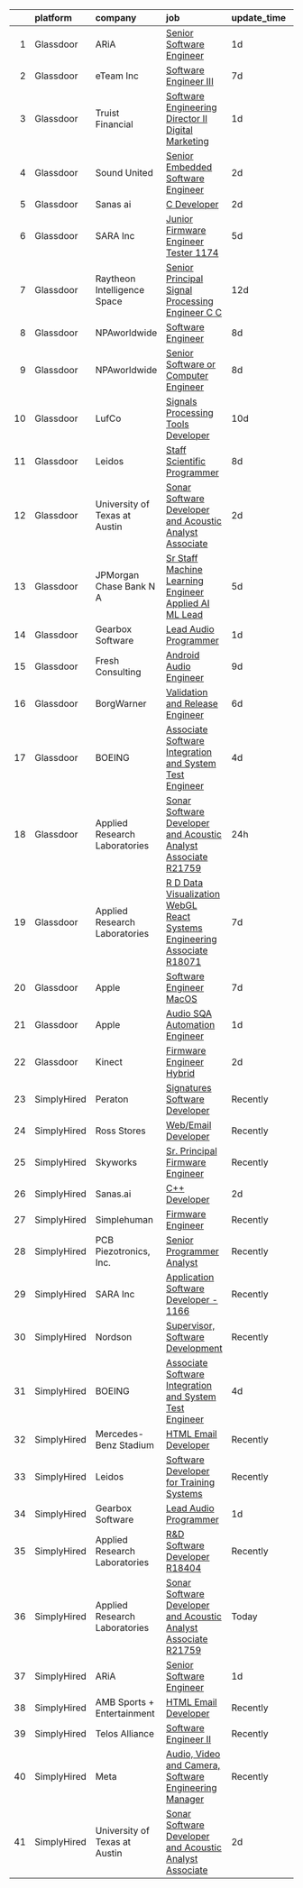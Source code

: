 

|    | platform    | company                       | job                                                                                                                                                                                                                                                                                                                                                                                                                                                                                                                                                                                                                                                                                                                                                                                                                                                                                                                                                                                             | update_time   | location                |
|---:|:------------|:------------------------------|:------------------------------------------------------------------------------------------------------------------------------------------------------------------------------------------------------------------------------------------------------------------------------------------------------------------------------------------------------------------------------------------------------------------------------------------------------------------------------------------------------------------------------------------------------------------------------------------------------------------------------------------------------------------------------------------------------------------------------------------------------------------------------------------------------------------------------------------------------------------------------------------------------------------------------------------------------------------------------------------------|:--------------|:------------------------|
|  1 | Glassdoor   | ARiA                          | [Senior Software Engineer](https://www.glassdoor.com/partner/jobListing.htm?pos=103&ao=1110586&s=58&guid=00000182b4e6951095f519876878ecc6&src=GD_JOB_AD&t=SR&vt=w&ea=1&cs=1_4aace8ee&cb=1660892386840&jobListingId=1008076713969&cpc=A65DF3A704A48F9B&jrtk=3-0-1gaqed5a0k6ch801-1gaqed5adis1h800-a2788589c076f59c--6NYlbfkN0ACu_hgM4mYOpGjE6TXudS1eLEYdlotK5aSiNrSIRlNjkkh_z-L-is4x54yXDm2KRsb-mtVs3lKT5u3SJdqLqnwYoxrpCimy5LFfZyt9ttTGVU61pPJmUA1KW-g9Q9gKF2IYCC3xiHVVy9PrVBjM_QDYyjIcjrjj_Ylt-4VwcdsEXVk_3IGctwleoMyUsUDh3uOj9IEaBpGzQ-WQQtUORfgKl6h2V3Mp1pNwl7DSFEnmZVGHGRbwAg-0aGuqbxsDJrsD1MoB6v23h9vIcOLcUyDEwLSWQ75xtgFaZeaVM4fEf627AZn0KPisXBdStriicIP6cmdTBgfFEZ69GKhecihvEO-_1VasEgPdbrXr7sQUqSIHIng8ZW59EKTkgGMm6mqLVPhpNYgO__Frm8_tDNKjQ0h_HN0iGkOBS2z5UUb1XtOdz8HAb2Kvq_jsD87Z6aAxSuYP27Bx_zUluVxk5buPV6Uhz37WJ3EmG5_en4VLiW1y5zgmXf8A22NxPF0lEf6lAmUc5hlzQ%3D%3D)                                                                                                                 | 1d            | Seattle, WA             |
|  2 | Glassdoor   | eTeam Inc                     | [Software Engineer III](https://www.glassdoor.com/partner/jobListing.htm?pos=109&ao=1136043&s=58&guid=00000182b4e6951095f519876878ecc6&src=GD_JOB_AD&t=SR&vt=w&cs=1_f7f885b3&cb=1660892386841&jobListingId=1008067476907&jrtk=3-0-1gaqed5a0k6ch801-1gaqed5adis1h800-76156044c42b91c6-)                                                                                                                                                                                                                                                                                                                                                                                                                                                                                                                                                                                                                                                                                                          | 7d            | Redmond, WA             |
|  3 | Glassdoor   | Truist Financial              | [Software Engineering Director II  Digital Marketing](https://www.glassdoor.com/partner/jobListing.htm?pos=122&ao=1136043&s=58&guid=00000182b4e6951095f519876878ecc6&src=GD_JOB_AD&t=SR&vt=w&cs=1_7d1df623&cb=1660892386845&jobListingId=1008075701732&jrtk=3-0-1gaqed5a0k6ch801-1gaqed5adis1h800-cfe9190ec3adce52-)                                                                                                                                                                                                                                                                                                                                                                                                                                                                                                                                                                                                                                                                            | 1d            | Charlotte, NC           |
|  4 | Glassdoor   | Sound United                  | [Senior Embedded Software Engineer](https://www.glassdoor.com/partner/jobListing.htm?pos=117&ao=1136043&s=58&guid=00000182b4e6951095f519876878ecc6&src=GD_JOB_AD&t=SR&vt=w&ea=1&cs=1_b0bb890c&cb=1660892386844&jobListingId=1008074260185&jrtk=3-0-1gaqed5a0k6ch801-1gaqed5adis1h800-dd7cd970e5418278-)                                                                                                                                                                                                                                                                                                                                                                                                                                                                                                                                                                                                                                                                                         | 2d            | Carlsbad, CA            |
|  5 | Glassdoor   | Sanas ai                      | [C   Developer](https://www.glassdoor.com/partner/jobListing.htm?pos=108&ao=1136043&s=58&guid=00000182b4e6951095f519876878ecc6&src=GD_JOB_AD&t=SR&vt=w&ea=1&cs=1_f5cb5526&cb=1660892386841&jobListingId=1008074411728&jrtk=3-0-1gaqed5a0k6ch801-1gaqed5adis1h800-563477269a9ebbed-)                                                                                                                                                                                                                                                                                                                                                                                                                                                                                                                                                                                                                                                                                                             | 2d            | Remote                  |
|  6 | Glassdoor   | SARA Inc                      | [Junior Firmware Engineer   Tester   1174](https://www.glassdoor.com/partner/jobListing.htm?pos=116&ao=1136043&s=58&guid=00000182b4e6951095f519876878ecc6&src=GD_JOB_AD&t=SR&vt=w&ea=1&cs=1_7abb2eed&cb=1660892386841&jobListingId=1008069954036&jrtk=3-0-1gaqed5a0k6ch801-1gaqed5adis1h800-64dfa2a4b43075ce-)                                                                                                                                                                                                                                                                                                                                                                                                                                                                                                                                                                                                                                                                                  | 5d            | Colorado Springs, CO    |
|  7 | Glassdoor   | Raytheon Intelligence   Space | [Senior Principal Signal Processing Engineer C C  ](https://www.glassdoor.com/partner/jobListing.htm?pos=121&ao=1136043&s=58&guid=00000182b4e6951095f519876878ecc6&src=GD_JOB_AD&t=SR&vt=w&cs=1_e374e89b&cb=1660892386845&jobListingId=1008057518805&jrtk=3-0-1gaqed5a0k6ch801-1gaqed5adis1h800-b21fffa544b7cecb-)                                                                                                                                                                                                                                                                                                                                                                                                                                                                                                                                                                                                                                                                              | 12d           | Middletown, RI          |
|  8 | Glassdoor   | NPAworldwide                  | [Software Engineer](https://www.glassdoor.com/partner/jobListing.htm?pos=105&ao=1110586&s=58&guid=00000182b4e6951095f519876878ecc6&src=GD_JOB_AD&t=SR&vt=w&cs=1_295b7694&cb=1660892386840&jobListingId=1008065054332&cpc=8795CF9063CD573D&jrtk=3-0-1gaqed5a0k6ch801-1gaqed5adis1h800-1b42747f7f84df9f--6NYlbfkN0C9BnvUC2OfFUcEeCwFAziw5WmrWmoYFT5czV5v4GtF8yAU3TOaJTADF1LsBJ8rk5it0gqQsKc1GmcmWXD1n4l170qxofn1YaOiklylE7o_6WOfKk0axPgkXyA-Qg4s2-3ZKsyPL7sao5RQacuoCd7GdNm0u1u1zgEnGNauWJJF11fzwh5l2E06LploDK5agn7KmgqVUWjKi-y3qSSu_95NDOEGoiUV91-o1XCDUvVeq7zDWhY-Rcxvb76RmNmbCmVk84oMM1JiHYjgtZYVNJ63XBmZKMV8Z_ZEaz6fxmicCN6gRvnpGTbpehrJCxOZG0rF7Pw_fz_AfB_yg0_qjKq_a243NXbpKC6frMNQSTC_JNOZB965jCEG9aY_ACYh1ikf_ApEyvaR5WsHBhMIlFEXrhLNk14GG4d_ZANn3xrwsHemMzp6DW6UO2RzF5bCeHavBxSftvqoNsLI9r31E99xNY3Vp0jcKxhxQiKPIiJlV3w-L4iCxvX_aXhkB9i9xtritVKjetr_NyAVUV9aWhzHBp6xpFIPpH0%3D)                                                                                                           | 8d            | Concord, MA             |
|  9 | Glassdoor   | NPAworldwide                  | [Senior Software or Computer Engineer](https://www.glassdoor.com/partner/jobListing.htm?pos=107&ao=1110586&s=58&guid=00000182b4e6951095f519876878ecc6&src=GD_JOB_AD&t=SR&vt=w&cs=1_45648bd5&cb=1660892386841&jobListingId=1008065054343&cpc=F41FEAB56D215062&jrtk=3-0-1gaqed5a0k6ch801-1gaqed5adis1h800-943d217888b1f101--6NYlbfkN0C9BnvUC2OfFUcEeCwFAziw5WmrWmoYFT5czV5v4GtF8yAU3TOaJTADF1LsBJ8rk5it0gqQsKc1Gv_VEXjQuqm5sjXOeFGt8qMpUrl0hgux8WwCMA-UPIg5QT40arKlx0e2Bs1O5UDLezWJBmzLf3GvghYnXj0jvNh5mx4nDKVO1uoj4xxPWreBUNO_s5YhtJKEvf4u-bxYMGqEINDPCcQYfjZY8fvbHM0Eg7yFoyinKBH-80yItrhe9daG1fCORQQ1JRK6PB6PxxHyHaAb2QVgCE09xBybOXMRS3uXNK9rUWKiJk0LKgajNjs6X86-58zd0v30EmkSvk8liFjV3KLdETd-zhwTsGFy2mBw89q-U-TnfB6OaxTlPwcG96ZTPSpiOMLiFgC7EgM-Gx-aNkw0ga21bUDRy5oUZP68JbZsQYWwck9IvbEmWvl2b8x716ksfd_bw14F9Cnm8EoYQUMxdud5Y6In9eSIQvFt6Eli7XSKGee138raiH8zVxkEg-OXFgLRNrcbHVJlB7Jb-u4t_FKlvWVs5Es%3D)                                                                                        | 8d            | Concord, MA             |
| 10 | Glassdoor   | LufCo                         | [Signals Processing Tools Developer](https://www.glassdoor.com/partner/jobListing.htm?pos=113&ao=1136043&s=58&guid=00000182b4e6951095f519876878ecc6&src=GD_JOB_AD&t=SR&vt=w&ea=1&cs=1_4e06801b&cb=1660892386841&jobListingId=1008061234662&jrtk=3-0-1gaqed5a0k6ch801-1gaqed5adis1h800-fc1842937912b51f-)                                                                                                                                                                                                                                                                                                                                                                                                                                                                                                                                                                                                                                                                                        | 10d           | Baltimore, MD           |
| 11 | Glassdoor   | Leidos                        | [Staff Scientific Programmer](https://www.glassdoor.com/partner/jobListing.htm?pos=102&ao=1110586&s=58&guid=00000182b4e6951095f519876878ecc6&src=GD_JOB_AD&t=SR&vt=w&cs=1_8e4b08cb&cb=1660892386840&jobListingId=1008066059719&cpc=C5F9C09AE97B3D2F&jrtk=3-0-1gaqed5a0k6ch801-1gaqed5adis1h800-f01aa690faf0e7e3--6NYlbfkN0CZUO70VSdYKA8PR3jfrSh5ljhqJhfDt0PzQCMubt8cRihWbmqO_-Ccw6DGinMZCyJt_YKR6V0vctQ24BFiRPZI5zdu9Yv7_EMhU6GOGyTXAFkmAa8ToMlARIfTe6S5TxMnLyUt2FJ5uLTzFOZIQiwK105pd0wNynFLQtgWh5Iiz4C2Dzu64ZfBO_r6j4jmts_Pqdp7OpsiGEGWFEHIWWQu-BYXk3ww9ELBpvfiShH4zHfb8eZc-D3-uJdLYBy-4HDUConXVbTb1EsfCLvShQAHkfqAaoHaZiqaFup2tqix9wCwb1BZkwLpk-BrzL5w0yDBdgTHYXh58LgPzOa1ReTns4vBc1LkwnRKBMiuqQYw2O2H03Lzuo0feD19H4vtYDpJO0iIO61MoEQLpTLzhcQ2JDKFgq7JMi1o-os0ZrHbPhZkN0q7XZU6-uoo43fbadSFv1EqHa6qMY97oW8WgJMGjQYsk9_2jxbhzV8irZLdu60VpL-tbjfryaVHTKhI2km4xCYffyxc3Mrv4-67MtAGHbB2J1uodxYGiXpXzEpEvGgX8MwB9dBFtC9GOK8QBWpUx3HxopYHZ9SkBBfb7oJ3NUq_lTBQpOvuKsW_qGoTIKPPNG7deO1xH7PcccN3QpY%3D) | 8d            | Bethesda, MD            |
| 12 | Glassdoor   | University of Texas at Austin | [Sonar Software Developer and Acoustic Analyst Associate](https://www.glassdoor.com/partner/jobListing.htm?pos=106&ao=1136043&s=58&guid=00000182b4e6951095f519876878ecc6&src=GD_JOB_AD&t=SR&vt=w&cs=1_04e0aa89&cb=1660892386840&jobListingId=1008073636533&jrtk=3-0-1gaqed5a0k6ch801-1gaqed5adis1h800-557bf31c862cf06c-)                                                                                                                                                                                                                                                                                                                                                                                                                                                                                                                                                                                                                                                                        | 2d            | Austin, TX              |
| 13 | Glassdoor   | JPMorgan Chase Bank  N A      | [Sr  Staff Machine Learning Engineer   Applied AI ML Lead](https://www.glassdoor.com/partner/jobListing.htm?pos=119&ao=1136043&s=58&guid=00000182b4e6951095f519876878ecc6&src=GD_JOB_AD&t=SR&vt=w&cs=1_868d090e&cb=1660892386845&jobListingId=1008069501974&jrtk=3-0-1gaqed5a0k6ch801-1gaqed5adis1h800-ddf042cae399db77-)                                                                                                                                                                                                                                                                                                                                                                                                                                                                                                                                                                                                                                                                       | 5d            | Palo Alto, CA           |
| 14 | Glassdoor   | Gearbox Software              | [Lead Audio Programmer](https://www.glassdoor.com/partner/jobListing.htm?pos=115&ao=1136043&s=58&guid=00000182b4e6951095f519876878ecc6&src=GD_JOB_AD&t=SR&vt=w&ea=1&cs=1_20832f41&cb=1660892386841&jobListingId=1008075670917&jrtk=3-0-1gaqed5a0k6ch801-1gaqed5adis1h800-c45f58806ecb37b3-)                                                                                                                                                                                                                                                                                                                                                                                                                                                                                                                                                                                                                                                                                                     | 1d            | Frisco, TX              |
| 15 | Glassdoor   | Fresh Consulting              | [Android Audio Engineer](https://www.glassdoor.com/partner/jobListing.htm?pos=114&ao=1136043&s=58&guid=00000182b4e6951095f519876878ecc6&src=GD_JOB_AD&t=SR&vt=w&cs=1_20a1acd4&cb=1660892386841&jobListingId=1008062575835&jrtk=3-0-1gaqed5a0k6ch801-1gaqed5adis1h800-af52dc3770e6fc68-)                                                                                                                                                                                                                                                                                                                                                                                                                                                                                                                                                                                                                                                                                                         | 9d            | Newark, NJ              |
| 16 | Glassdoor   | BorgWarner                    | [Validation and Release Engineer](https://www.glassdoor.com/partner/jobListing.htm?pos=120&ao=1136043&s=58&guid=00000182b4e6951095f519876878ecc6&src=GD_JOB_AD&t=SR&vt=w&cs=1_bfbf15fc&cb=1660892386845&jobListingId=1008068178685&jrtk=3-0-1gaqed5a0k6ch801-1gaqed5adis1h800-6d8564b69b8b1c54-)                                                                                                                                                                                                                                                                                                                                                                                                                                                                                                                                                                                                                                                                                                | 6d            | Arden, NC               |
| 17 | Glassdoor   | BOEING                        | [Associate Software Integration and System Test Engineer](https://www.glassdoor.com/partner/jobListing.htm?pos=101&ao=1110586&s=58&guid=00000182b4e6951095f519876878ecc6&src=GD_JOB_AD&t=SR&vt=w&cs=1_f2c90928&cb=1660892386840&jobListingId=1008070806063&cpc=90FB925E786A2860&jrtk=3-0-1gaqed5a0k6ch801-1gaqed5adis1h800-8a62f7f5b717beaf--6NYlbfkN0BddK4H-tsabPiX3BvkwhvbvP4OkLNzlRX6egXJy9Hb11ERhvpR4KXHiogI9i6BJrn0stXfOaY0yn3gOMkbZ9_yK406OJq9ppbcdpXJETe0q4ruq-oMZTeY5xjiybkDwmDl0FqTdy5kgAIQSLAQWk4Utfi-Cs6vK5bdzdH9tvMB6ljYdFfm2FC2TtMp-ScW_CQef_zpfNxeKQOD_O18G_G7kdINFvmG8a4HlA3KxKL0p4fQJ936Ey5nUHl5hA8wtv5oqiCCs_B3Ff42fZeHInrQdyZf4n8ECxeIf7oy93g3oimUnEwmjK2XT-HMB8FPJhsIyCt14MkIWqNR-Wky_ka-DZgI4RT2N3J3-ms0hrhxgIv5ziC2iI0y9-hBbyGF7rFdoop1QGjq7qGE8lx_0IhmHzKWfJsrBaPOSRNVnBjO1vGsD6DinYM9La9zhqfdh90%3D)                                                                                                                                                                     | 4d            | Kent, WA                |
| 18 | Glassdoor   | Applied Research Laboratories | [Sonar Software Developer and Acoustic Analyst Associate R21759](https://www.glassdoor.com/partner/jobListing.htm?pos=104&ao=1136043&s=58&guid=00000182b4e6951095f519876878ecc6&src=GD_JOB_AD&t=SR&vt=w&ea=1&cs=1_f56b9ba4&cb=1660892386840&jobListingId=1008079563887&jrtk=3-0-1gaqed5a0k6ch801-1gaqed5adis1h800-76040ab509fd8174-)                                                                                                                                                                                                                                                                                                                                                                                                                                                                                                                                                                                                                                                            | 24h           | Austin, TX              |
| 19 | Glassdoor   | Applied Research Laboratories | [R D Data Visualization WebGL React Systems Engineering Associate R18071](https://www.glassdoor.com/partner/jobListing.htm?pos=111&ao=1136043&s=58&guid=00000182b4e6951095f519876878ecc6&src=GD_JOB_AD&t=SR&vt=w&ea=1&cs=1_2da2cdc7&cb=1660892386841&jobListingId=1008067389950&jrtk=3-0-1gaqed5a0k6ch801-1gaqed5adis1h800-be1df7a43717da83-)                                                                                                                                                                                                                                                                                                                                                                                                                                                                                                                                                                                                                                                   | 7d            | Austin, TX              |
| 20 | Glassdoor   | Apple                         | [Software Engineer  MacOS](https://www.glassdoor.com/partner/jobListing.htm?pos=110&ao=1136043&s=58&guid=00000182b4e6951095f519876878ecc6&src=GD_JOB_AD&t=SR&vt=w&cs=1_dec0a155&cb=1660892386841&jobListingId=1008067850657&jrtk=3-0-1gaqed5a0k6ch801-1gaqed5adis1h800-02853d21f610574d-)                                                                                                                                                                                                                                                                                                                                                                                                                                                                                                                                                                                                                                                                                                       | 7d            | Cupertino, CA           |
| 21 | Glassdoor   | Apple                         | [Audio SQA Automation Engineer](https://www.glassdoor.com/partner/jobListing.htm?pos=112&ao=1136043&s=58&guid=00000182b4e6951095f519876878ecc6&src=GD_JOB_AD&t=SR&vt=w&cs=1_928bab79&cb=1660892386841&jobListingId=1008077637824&jrtk=3-0-1gaqed5a0k6ch801-1gaqed5adis1h800-1727bd9025c83aa0-)                                                                                                                                                                                                                                                                                                                                                                                                                                                                                                                                                                                                                                                                                                  | 1d            | Cupertino, CA           |
| 22 | Glassdoor   | Kinect                        | [Firmware Engineer  Hybrid ](https://www.glassdoor.com/partner/jobListing.htm?pos=118&ao=1136043&s=58&guid=00000182b4e6951095f519876878ecc6&src=GD_JOB_AD&t=SR&vt=w&cs=1_ce513622&cb=1660892386845&jobListingId=1008074388877&jrtk=3-0-1gaqed5a0k6ch801-1gaqed5adis1h800-103bcc3f42df94fd-)                                                                                                                                                                                                                                                                                                                                                                                                                                                                                                                                                                                                                                                                                                     | 2d            | Torrance, CA            |
| 23 | SimplyHired | Peraton                       | [Signatures Software Developer](https://www.simplyhired.com/job/VhxXHzc1HuSwgvJxF9sKZQ2uXq6BwCFPmRIcEGeH9slcr0dBpgm7Wg?q=acoustic+developer)                                                                                                                                                                                                                                                                                                                                                                                                                                                                                                                                                                                                                                                                                                                                                                                                                                                    | Recently      | Bethesda, MD            |
| 24 | SimplyHired | Ross Stores                   | [Web/Email Developer](https://www.simplyhired.com/job/iapHcCXyBAwSCQxFgqTzcH6pCeCWlT5U6RhkIjo60dultz2bPETatw?q=acoustic+developer)                                                                                                                                                                                                                                                                                                                                                                                                                                                                                                                                                                                                                                                                                                                                                                                                                                                              | Recently      | Dublin, CA              |
| 25 | SimplyHired | Skyworks                      | [Sr. Principal Firmware Engineer](https://www.simplyhired.com/job/yuEUvYe0pl4Po-wAwnXRdK_l9ULtLEgCAnIciQtolHAur5kp79b7-w?q=acoustic+developer)                                                                                                                                                                                                                                                                                                                                                                                                                                                                                                                                                                                                                                                                                                                                                                                                                                                  | Recently      | Beaverton, OR           |
| 26 | SimplyHired | Sanas.ai                      | [C++ Developer](https://www.simplyhired.com/job/OfOrk2GK8qtkXIcNYByn2PuJplYGhQ13uZQ6Ml5U-ypgUB5Y4bvF1Q?q=acoustic+developer)                                                                                                                                                                                                                                                                                                                                                                                                                                                                                                                                                                                                                                                                                                                                                                                                                                                                    | 2d            | Remote                  |
| 27 | SimplyHired | Simplehuman                   | [Firmware Engineer](https://www.simplyhired.com/job/6GIxifX2R1Djl-w_KhujkusCoESiPpe-jfAsuuTVA_lq1CgL1i_LRQ?q=acoustic+developer)                                                                                                                                                                                                                                                                                                                                                                                                                                                                                                                                                                                                                                                                                                                                                                                                                                                                | Recently      | Torrance, CA            |
| 28 | SimplyHired | PCB Piezotronics, Inc.        | [Senior Programmer Analyst](https://www.simplyhired.com/job/eQBYwWiHkxugufpP5RasTROUJ8GSCTQyB7il0JPt8M58snoQJ9LUjQ?q=acoustic+developer)                                                                                                                                                                                                                                                                                                                                                                                                                                                                                                                                                                                                                                                                                                                                                                                                                                                        | Recently      | Depew, NY               |
| 29 | SimplyHired | SARA Inc                      | [Application Software Developer - 1166](https://www.simplyhired.com/job/a3zMCyIqqFSS-7nbh6mNnPgMvBRg_7upQTZG2roF7fBGtTyZ2yKdJw?q=acoustic+developer)                                                                                                                                                                                                                                                                                                                                                                                                                                                                                                                                                                                                                                                                                                                                                                                                                                            | Recently      | Colorado Springs, CO    |
| 30 | SimplyHired | Nordson                       | [Supervisor, Software Development](https://www.simplyhired.com/job/iQzzo1syGvp_LK8EJJqfW1QgjC_kO-c6mh7ke3kUDToUb4_3_pNFMw?q=acoustic+developer)                                                                                                                                                                                                                                                                                                                                                                                                                                                                                                                                                                                                                                                                                                                                                                                                                                                 | Recently      | Carlsbad, CA            |
| 31 | SimplyHired | BOEING                        | [Associate Software Integration and System Test Engineer](https://www.simplyhired.com/job/MgSUQSnL1Gx6R_YKvxk8n2hW8uF9RFV7LA6ZL8iIvZjXnrBA8AFymg?q=acoustic+developer)                                                                                                                                                                                                                                                                                                                                                                                                                                                                                                                                                                                                                                                                                                                                                                                                                          | 4d            | Kent, WA                |
| 32 | SimplyHired | Mercedes-Benz Stadium         | [HTML Email Developer](https://www.simplyhired.com/job/fY2w_fRRswCzqrXijLXSH2JBF89JdcDfj5Fo0QCk3zhuXbCXVpOY3w?q=acoustic+developer)                                                                                                                                                                                                                                                                                                                                                                                                                                                                                                                                                                                                                                                                                                                                                                                                                                                             | Recently      | Atlanta, GA             |
| 33 | SimplyHired | Leidos                        | [Software Developer for Training Systems](https://www.simplyhired.com/job/bkZMqLcMEW3WoKMF4vv5LTlDXVzHoXRsF35WIS_tZNhHme0iBV-Cow?q=acoustic+developer)                                                                                                                                                                                                                                                                                                                                                                                                                                                                                                                                                                                                                                                                                                                                                                                                                                          | Recently      | Bethesda, MD            |
| 34 | SimplyHired | Gearbox Software              | [Lead Audio Programmer](https://www.simplyhired.com/job/UcxdBgYOrl4gkZowzuJK0Ze5eFtlDbOLgg4XQn9Q4ocpecIHLcbiWA?q=acoustic+developer)                                                                                                                                                                                                                                                                                                                                                                                                                                                                                                                                                                                                                                                                                                                                                                                                                                                            | 1d            | Frisco, TX              |
| 35 | SimplyHired | Applied Research Laboratories | [R&D Software Developer R18404](https://www.simplyhired.com/job/iYsUoC4YVp2iNY6b_JtpfN9L4H2iAgnSxyEYjA8MjR38__eDQ3Tw0g?q=acoustic+developer)                                                                                                                                                                                                                                                                                                                                                                                                                                                                                                                                                                                                                                                                                                                                                                                                                                                    | Recently      | Austin, TX              |
| 36 | SimplyHired | Applied Research Laboratories | [Sonar Software Developer and Acoustic Analyst Associate R21759](https://www.simplyhired.com/job/Kjonhx6rqotT16KInNpdD1g1AD-YHGpBOYmlTLUpOzjO1-0c3CDpJg?q=acoustic+developer)                                                                                                                                                                                                                                                                                                                                                                                                                                                                                                                                                                                                                                                                                                                                                                                                                   | Today         | Austin, TX              |
| 37 | SimplyHired | ARiA                          | [Senior Software Engineer](https://www.simplyhired.com/job/nLTp9B2ocRF6e4eFN1AzCnXwfDTcWdLcEwzGQY7kkjH0ntRfmfX2dw?q=acoustic+developer)                                                                                                                                                                                                                                                                                                                                                                                                                                                                                                                                                                                                                                                                                                                                                                                                                                                         | 1d            | Seattle, WA +1 location |
| 38 | SimplyHired | AMB Sports + Entertainment    | [HTML Email Developer](https://www.simplyhired.com/job/8aucyu25m1bkD30zy41bgoyS9AlU-Tfui9uZYPavFSXfKM1gpraC8g?q=acoustic+developer)                                                                                                                                                                                                                                                                                                                                                                                                                                                                                                                                                                                                                                                                                                                                                                                                                                                             | Recently      | Atlanta, GA             |
| 39 | SimplyHired | Telos Alliance                | [Software Engineer II](https://www.simplyhired.com/job/kZV61agVwkyatDwMDME2qzHjMH0qxJ0TKghEY8Q5euA1eovU2CLQnQ?q=acoustic+developer)                                                                                                                                                                                                                                                                                                                                                                                                                                                                                                                                                                                                                                                                                                                                                                                                                                                             | Recently      | United States           |
| 40 | SimplyHired | Meta                          | [Audio, Video and Camera, Software Engineering Manager](https://www.simplyhired.com/job/_oYuKuEo9Z3Ea-hjNFMmot2vKQ31oOvI9d1qmQa1ksOPRryB2zToYQ?q=acoustic+developer)                                                                                                                                                                                                                                                                                                                                                                                                                                                                                                                                                                                                                                                                                                                                                                                                                            | Recently      | Burlingame, CA          |
| 41 | SimplyHired | University of Texas at Austin | [Sonar Software Developer and Acoustic Analyst Associate](https://www.simplyhired.com/job/G6MGPKPgcpavQ_-zy-lkoVJ1WVl1gKkEFvxcG1plaIkhkbEhWdhHOA?q=acoustic+developer)                                                                                                                                                                                                                                                                                                                                                                                                                                                                                                                                                                                                                                                                                                                                                                                                                          | 2d            | Austin, TX              |